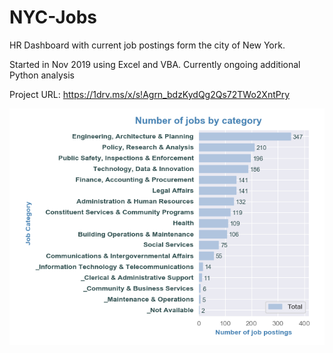 # NYC-Jobs
HR Dashboard with current job postings form the city of New York.

Started in Nov 2019 using Excel and VBA. Currently ongoing additional Python analysis

Project URL:
https://1drv.ms/x/s!Agrn_bdzKydQg2Qs72TWo2XntPry




![Job Categories](https://github.com/arturmark/NYC-Jobs/blob/master/Python%20Chart-1.png)

